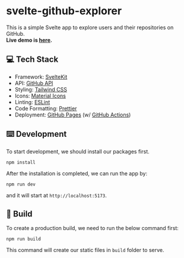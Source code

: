 # svelte-github-explorer

This is a simple Svelte app to explore users and their repositories on GitHub.  
**Live demo is [here](https://onderonur.github.io/svelte-github-explorer).**

## 💻 Tech Stack

- Framework: [SvelteKit](https://kit.svelte.dev/)
- API: [GitHub API](https://docs.github.com/en/rest)
- Styling: [Tailwind CSS](https://tailwindcss.com/)
- Icons: [Material Icons](https://mui.com/material-ui/material-icons/)
- Linting: [ESLint](https://eslint.org/)
- Code Formatting: [Prettier](https://prettier.io/)
- Deployment: [GitHub Pages](https://pages.github.com/) (w/ [GitHub Actions](https://github.com/features/actions))

## ⌨️ Development

To start development, we should install our packages first.

```
npm install
```

After the installation is completed, we can run the app by:

```
npm run dev
```

and it will start at `http://localhost:5173`.

## 🚀 Build

To create a production build, we need to run the below command first:

```
npm run build
```

This command will create our static files in `build` folder to serve.

